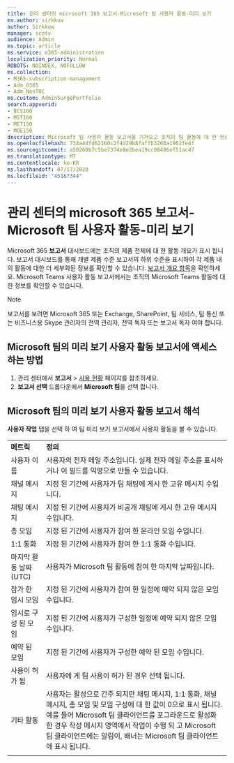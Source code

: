 ```yaml
---
title: 관리 센터의 microsoft 365 보고서-Microsoft 팀 사용자 활동-미리 보기
ms.author: sirkkuw
author: Sirkkuw
manager: scotv
audience: Admin
ms.topic: article
ms.service: o365-administration
localization_priority: Normal
ROBOTS: NOINDEX, NOFOLLOW
ms.collection:
- M365-subscription-management
- Adm_O365
- Adm_NonTOC
ms.custom: AdminSurgePortfolio
search.appverid:
- BCS160
- MST160
- MET150
- MOE150
description: Microsoft 팀 사용자 활동 보고서를 가져오고 조직의 팀 활동에 대 한 정보를 파악 하는 방법을 알아봅니다.
ms.openlocfilehash: 734a4dfd62160c2f4d29b8faffb3268a1962fe4f
ms.sourcegitcommit: a50260b7c5be7374e8e2bea19cc08406ef51ac47
ms.translationtype: MT
ms.contentlocale: ko-KR
ms.lasthandoff: 07/17/2020
ms.locfileid: "45167344"
---
```

# <a name="microsoft-365-reports-in-the-admin-center---microsoft-teams-user-activity--preview"></a>관리 센터의 microsoft 365 보고서-Microsoft 팀 사용자 활동-미리 보기

Microsoft 365 **보고서** 대시보드에는 조직의 제품 전체에 대 한 활동 개요가 표시 됩니다. 보고서 대시보드를 통해 개별 제품 수준 보고서의 하위 수준을 표시하여 각 제품 내의 활동에 대한 더 세부화된 정보를 확인할 수 있습니다. [보고서 개요 항목](activity-reports.md)을 확인하세요. Microsoft Teams 사용자 활동 보고서에서는 조직의 Microsoft Teams 활동에 대한 정보를 확인할 수 있습니다.
  
> [!NOTE]
> 보고서를 보려면 Microsoft 365 또는 Exchange, SharePoint, 팀 서비스, 팀 통신 또는 비즈니스용 Skype 관리자의 전역 관리자, 전역 독자 또는 보고서 독자 여야 합니다.  
 
## <a name="how-to-get-to-the-preview-microsoft-teams-user-activity-report"></a>Microsoft 팀의 미리 보기 사용자 활동 보고서에 액세스 하는 방법

1. 관리 센터에서 **보고서** \> <a href="https://go.microsoft.com/fwlink/p/?linkid=2074756" target="_blank">사용 현황</a> 페이지를 참조하세요.
2. **보고서 선택** 드롭다운에서 **Microsoft 팀**을 선택 합니다.
  
## <a name="interpret-the-preview-microsoft-teams-user-activity-report"></a>Microsoft 팀의 미리 보기 사용자 활동 보고서 해석

**사용자 작업** 탭을 선택 하 여 팀 미리 보기 보고서에서 사용자 활동을 볼 수 있습니다.
  
|||
|:-----|:-----|
|**메트릭**|**정의**|
|사용자 이름  <br/> |사용자의 전자 메일 주소입니다. 실제 전자 메일 주소를 표시하거나 이 필드를 익명으로 만들 수 있습니다.   <br/> |
|채널 메시지   <br/> |지정 된 기간에 사용자가 팀 채팅에 게시 한 고유 메시지 수입니다.  <br/> |
|채팅 메시지   <br/> |지정 된 기간에 사용자가 비공개 채팅에 게시 한 고유 메시지 수입니다.  <br/> |
|총 모임   <br/> |지정 된 기간에 사용자가 참여 한 온라인 모임 수입니다.  <br/> |
|1:1 통화   <br/> | 지정 된 기간에 사용자가 참여 한 1:1 통화 수입니다.  <br/> |
|마지막 활동 날짜 (UTC)  <br/> |사용자가 Microsoft 팀 활동에 참여 한 마지막 날짜입니다.<br/> |
|참가 한 임시 모임   <br/> | 지정 된 기간에 사용자가 참여 한 일정에 예약 되지 않은 모임 수입니다.  <br/> |
|임시로 구성 된 모임 <br/> |지정 된 기간에 사용자가 구성한 일정에 예약 되지 않은 모임 수입니다. <br/>|
|예약 된 모임  <br/> |지정 된 기간에 사용자가 구성한 예약 된 모임 수입니다.  <br/> |
|사용이 허가 됨 |사용자에 게 팀 사용이 허가 된 경우 선택 됩니다.|
|기타 활동|사용자는 활성으로 간주 되지만 채팅 메시지, 1:1 통화, 채널 메시지, 총 모임 및 모임 구성에 대 한 값이 0으로 표시 됩니다. 예를 들어 Microsoft 팀 클라이언트를 포그라운드로 활성화 한 경우 작성 메시지 영역에서 작업이 수행 되 고 Microsoft 팀 클라이언트에는 알림이, 배너는 Microsoft 팀 클라이언트에 표시 됩니다. |
|||